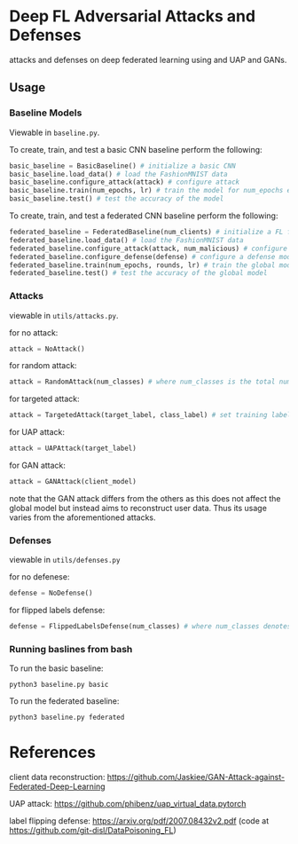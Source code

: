 # Deep FL Adversarial Attacks and Defenses
attacks and defenses on deep federated learning using and UAP and GANs.

## Usage

### Baseline Models
Viewable in `baseline.py`.

To create, train, and test a basic CNN baseline perform the following:
```python
basic_baseline = BasicBaseline() # initialize a basic CNN
basic_baseline.load_data() # load the FashionMNIST data
basic_baseline.configure_attack(attack) # configure attack 
basic_baseline.train(num_epochs, lr) # train the model for num_epochs epochs and at learning rate lr
basic_baseline.test() # test the accuracy of the model
```

To create, train, and test a federated CNN baseline perform the following:
```python
federated_baseline = FederatedBaseline(num_clients) # initialize a FL framework with num_clients clients training CNNs
federated_baseline.load_data() # load the FashionMNIST data
federated_baseline.configure_attack(attack, num_malicious) # configure num_malicious attackers using attack
federated_baseline.configure_defense(defense) # configure a defense model
federated_baseline.train(num_epochs, rounds, lr) # train the global model for num_epochs epochs, rounds rounds over the clients, and at learning rate lr
federated_baseline.test() # test the accuracy of the global model
```

### Attacks
viewable in `utils/attacks.py`.

for no attack:
```python
attack = NoAttack()
```

for random attack:
```python
attack = RandomAttack(num_classes) # where num_classes is the total number of classes in the data
```

for targeted attack:
```python
attack = TargetedAttack(target_label, class_label) # set training labels of target_label to class_label
```

for UAP attack:
```python
attack = UAPAttack(target_label)
```

for GAN attack:
```python
attack = GANAttack(client_model)
```
note that the GAN attack differs from the others as this does not affect the global model but instead aims to reconstruct user data. Thus its usage varies from the aforementioned attacks.

### Defenses
viewable in `utils/defenses.py`

for no defenese:
```python
defense = NoDefense()
```

for flipped labels defense:
```python
defense = FlippedLabelsDefense(num_classes) # where num_classes denotes source class comparisons
```


### Running baslines from bash
To run the basic baseline:
```
python3 baseline.py basic
```
To run the federated baseline:
```
python3 baseline.py federated
```

# References
client data reconstruction: https://github.com/Jaskiee/GAN-Attack-against-Federated-Deep-Learning

UAP attack: https://github.com/phibenz/uap_virtual_data.pytorch

label flipping defense: https://arxiv.org/pdf/2007.08432v2.pdf (code at https://github.com/git-disl/DataPoisoning_FL)
